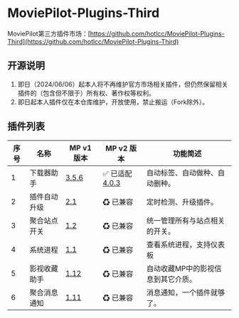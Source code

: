 # MoviePilot-Plugins-Third

MoviePilot第三方插件市场：[https://github.com/hotlcc/MoviePilot-Plugins-Third](https://github.com/hotlcc/MoviePilot-Plugins-Third)

## 开源说明

1. 即日（2024/06/06）起本人将不再维护官方市场相关插件，但仍然保留相关插件的（包含但不限于）所有权、著作权等权利。
1. 即日起本人插件仅在本仓库维护，开放使用，禁止搬运（Fork除外）。

## 插件列表

|序号|名称|MP v1 版本|MP v2 版本|功能简述|
|---|---|---|---|---|
|1|下载器助手|[3.5.6](plugins/downloaderhelper)|✅ 已适配 [4.0.3](plugins.v2/downloaderhelper)|自动标签、自动做种、自动删种。|
|2|插件自动升级|[2.1](plugins/pluginautoupgrade)|♻ 已兼容|定时检测、升级插件。|
|3|聚合站点开关|[1.2](plugins/mergesiteswitch)|♻ 已兼容|统一管理所有与站点相关的开关。|
|4|系统进程|[1.1](plugins/systemprocess)|♻ 已兼容|查看系统进程，支持仪表板|
|5|影视收藏助手|[1.12](plugins/mediacollecthelper)|♻ 已兼容|自动收藏MP中的影视信息到其它介质。|
|6|聚合消息通知|[1.11](plugins/mergemessagenotify)|♻ 已兼容|消息通知，一个插件就够了。|
